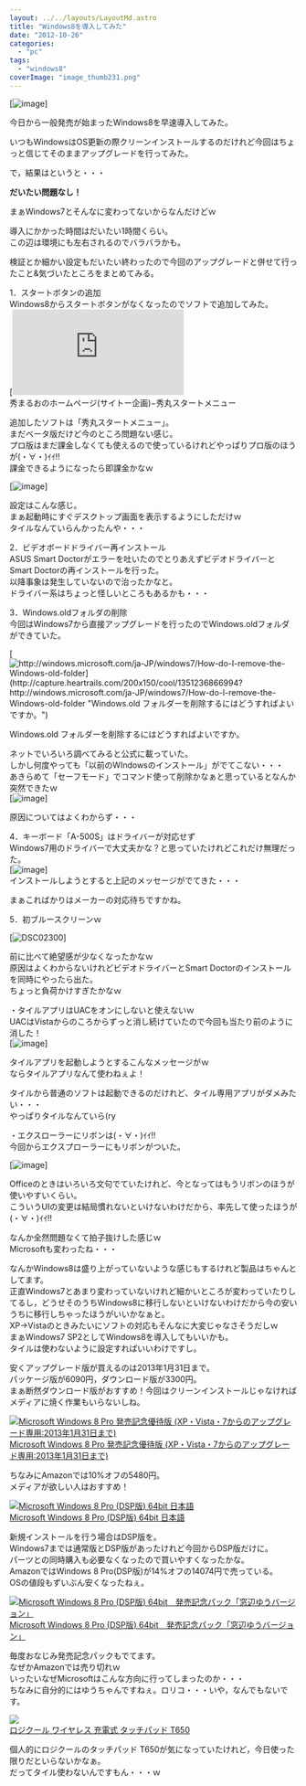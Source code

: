 ```yaml
---
layout: ../../layouts/LayoutMd.astro
title: "Windows8を導入してみた"
date: "2012-10-26"
categories: 
  - "pc"
tags: 
  - "windows8"
coverImage: "image_thumb231.png"
---
```


[![image](/archive/images/image_thumb23.png "image")]

今日から一般発売が始まったWindows8を早速導入してみた。

いつもWindowsはOS更新の際クリーンインストールするのだけれど今回はちょっと信じてそのままアップグレードを行ってみた。

で，結果はというと・・・

**だいたい問題なし！**

まぁWindows7とそんなに変わってないからなんだけどｗ

導入にかかった時間はだいたい1時間くらい。  
この辺は環境にも左右されるのでバラバラかも。

検証とか細かい設定もだいたい終わったので今回のアップグレードと併せて行ったこと&気づいたところをまとめてみる。

1．スタートボタンの追加  
Windows8からスタートボタンがなくなったのでソフトで追加してみた。  
[![http://hide.maruo.co.jp/software/hmstartmenu.html](http://capture.heartrails.com/200x150/cool/1351235944680?http://hide.maruo.co.jp/software/hmstartmenu.html "秀まるおのホームページ(サイトー企画)−秀丸スタートメニュー")](http://hide.maruo.co.jp/software/hmstartmenu.html)  
[](http://hide.maruo.co.jp/software/hmstartmenu.html)秀まるおのホームページ(サイトー企画)−秀丸スタートメニュー

追加したソフトは「秀丸スタートメニュー」。  
まだベータ版だけど今のところ問題ない感じ。  
プロ版はまだ課金しなくても使えるので使っているけれどやっぱりプロ版のほうが(・∀・)ｲｲ!!  
課金できるようになったら即課金かなｗ

[![image](/archive/images/image_thumb24.png "image")]

設定はこんな感じ。  
まぁ起動時にすぐデスクトップ画面を表示するようにしただけｗ  
タイルなんていらんかったんや・・・

2．ビデオボードドライバー再インストール  
ASUS Smart Doctorがエラーを吐いたのでとりあえずビデオドライバーとSmart Doctorの再インストールを行った。  
以降事象は発生していないので治ったかなと。  
ドライバー系はちょっと怪しいところもあるかも・・・

3．Windows.oldフォルダの削除  
今回はWindows7から直接アップグレードを行ったのでWindows.oldフォルダができていた。

[![http://windows.microsoft.com/ja-JP/windows7/How-do-I-remove-the-Windows-old-folder](http://capture.heartrails.com/200x150/cool/1351236866994?http://windows.microsoft.com/ja-JP/windows7/How-do-I-remove-the-Windows-old-folder "Windows.old フォルダーを削除するにはどうすればよいですか。")](http://windows.microsoft.com/ja-JP/windows7/How-do-I-remove-the-Windows-old-folder)

[](http://windows.microsoft.com/ja-JP/windows7/How-do-I-remove-the-Windows-old-folder)Windows.old フォルダーを削除するにはどうすればよいですか。

ネットでいろいろ調べてみると公式に載っていた。  
しかし何度やっても「以前のWIndowsのインストール」がでてこない・・・  
あきらめて「セーフモード」でコマンド使って削除かなぁと思っているとなんか突然できたｗ  
[![image](/archive/images/image_thumb25.png "image")]

原因についてはよくわからず・・・

4．キーボード「A-500S」はドライバーが対応せず  
Windows7用のドライバーで大丈夫かな？と思っていたけれどこれだけ無理だった。  
[![image](/archive/images/image_thumb26.png "image")]  
インストールしようとすると上記のメッセージがでてきた・・・

まぁこればかりはメーカーの対応待ちですかね。

5．初ブルースクリーンｗ

[![DSC02300](/archive/images/DSC02300_thumb.jpg "DSC02300")]

前に比べて絶望感が少なくなったかなｗ  
原因はよくわからないけれどビデオドライバーとSmart Doctorのインストールを同時にやったら出た。  
ちょっと負荷かけすぎたかなｗ

・タイルアプリはUACをオンにしないと使えないｗ  
UACはVistaからのころからずっと消し続けていたので今回も当たり前のように消した！  
[![image](/archive/images/image_thumb27.png "image")]

タイルアプリを起動しようとするこんなメッセージがｗ  
ならタイルアプリなんて使わねぇよ！

タイルから普通のソフトは起動できるのだけれど、タイル専用アプリがダメみたい・・・  
やっぱりタイルなんていら(ry

・エクスローラーにリボンは(・∀・)ｲｲ!!  
今回からエクスプローラーにもリボンがついた。

[![image](/archive/images/image_thumb28.png "image")]

Officeのときはいろいろ文句でていたけれど、今となってはもうリボンのほうが使いやすいくらい。  
こういうUIの変更は結局慣れないといけないわけだから、率先して使ったほうが(・∀・)ｲｲ!!

なんか全然問題なくて拍子抜けした感じｗ  
Microsoftも変わったね・・・

なんかWindows8は盛り上がっていないような感じもするけれど製品はちゃんとしてます。  
正直Windows7とあまり変わっていないけれど細かいところが変わっていたりしてるし，どうせそのうちWindows8に移行しないといけないわけだから今の安いうちに移行しちゃったほうがいいかなぁと。  
XP→Vistaのときみたいにソフトの対応もそんなに大変じゃなさそうだしｗ  
まぁWindows7 SP2としてWindows8を導入してもいいかも。  
タイルは使わないように設定すればいいわけですし。

安くアップグレード版が買えるのは2013年1月31日まで。  
パッケージ版が6090円，ダウンロード版が3300円。  
まぁ断然ダウンロード版がおすすめ！今回はクリーンインストールじゃなければメディアに焼く作業もいらないしね。

[![Microsoft Windows 8 Pro 発売記念優待版 (XP・Vista・7からのアップグレード専用:2013年1月31日まで)](/archive/images/41r8-DgAdlL._SL160_.jpg)  
Microsoft Windows 8 Pro 発売記念優待版 (XP・Vista・7からのアップグレード専用:2013年1月31日まで)  
](https://www.amazon.co.jp/exec/obidos/ASIN/B008N6SO6U/mizuka123-22/ref=nosim)

ちなみにAmazonでは10%オフの5480円。  
メディアが欲しい人はおすすめ！

[![Microsoft Windows 8 Pro (DSP版)  64bit 日本語](/archive/images/510nCGJ7QdL._SL160_.jpg)  
Microsoft Windows 8 Pro (DSP版) 64bit 日本語  
](https://www.amazon.co.jp/exec/obidos/ASIN/B009K1SK3E/mizuka123-22/ref=nosim)

新規インストールを行う場合はDSP版を。  
Windows7までは通常版とDSP版があったけれど今回からDSP版だけに。  
パーツとの同時購入も必要なくなったので買いやすくなったかな。  
AmazonではWindows 8 Pro(DSP版)が14%オフの14074円で売っている。  
OSの値段もずいぶん安くなったねぇ。

[![Microsoft Windows 8 Pro (DSP版) 64bit　発売記念パック「窓辺ゆうバージョン」](/archive/images/51CCISNxK1L._SL160_.jpg)  
Microsoft Windows 8 Pro (DSP版) 64bit　発売記念パック「窓辺ゆうバージョン」  
](https://www.amazon.co.jp/exec/obidos/ASIN/B009QW84W4/mizuka123-22/ref=nosim)

  
毎度おなじみ発売記念パックもでてます。  
なぜかAmazonでは売り切れｗ  
いったいなぜMicrosoftはこんな方向に行ってしまったのか・・・  
ちなみに自分的にはゆうちゃんですねぇ。ロリコ・・・いや，なんでもないです。

[![](http://hbb.afl.rakuten.co.jp/hgb/?pc=http%3a%2f%2fthumbnail.image.rakuten.co.jp%2f%400_mall%2fioplaza%2fcabinet%2fimg033%2fzlc-t650.jpg%3f_ex%3d128x128&m=http%3a%2f%2fthumbnail.image.rakuten.co.jp%2f%400_mall%2fioplaza%2fcabinet%2fimg033%2fzlc-t650.jpg%3f_ex%3d80x80)](http://hb.afl.rakuten.co.jp/hgc/1038038c.8a6fb192.1038038d.b4202d8a/?pc=http%3a%2f%2fitem.rakuten.co.jp%2fioplaza%2f1000-01014429-00000001%2f%3fscid%3daf_link_img&m=http%3a%2f%2fm.rakuten.co.jp%2fioplaza%2fi%2f10225595%2f)  
[ロジクール ワイヤレス 充電式 タッチパッド T650](http://hb.afl.rakuten.co.jp/hgc/1038038c.8a6fb192.1038038d.b4202d8a/?pc=http%3a%2f%2fitem.rakuten.co.jp%2fioplaza%2f1000-01014429-00000001%2f%3fscid%3daf_link_txt&m=http%3a%2f%2fm.rakuten.co.jp%2fioplaza%2fi%2f10225595%2f)

個人的にロジクールのタッチパッド T650が気になっていたけれど，今日使った限りだといらないかなぁ。  
だってタイル使わないんですもん・・・ｗ

